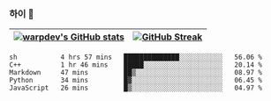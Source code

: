 
### 하이 👋
[![warpdev's GitHub stats](https://github-readme-stats.vercel.app/api?username=warpdev&show_icons=true&theme=vue-dark)](#) |[![GitHub Streak](https://github-readme-streak-stats.herokuapp.com/?user=warpdev&theme=dark)](#)
--- | --- |
<!--START_SECTION:waka-->
```text
sh           4 hrs 57 mins   ██████████████░░░░░░░░░░░   56.06 % 
C++          1 hr 46 mins    █████░░░░░░░░░░░░░░░░░░░░   20.14 % 
Markdown     47 mins         ██▒░░░░░░░░░░░░░░░░░░░░░░   08.97 % 
Python       34 mins         █▓░░░░░░░░░░░░░░░░░░░░░░░   06.45 % 
JavaScript   26 mins         █▒░░░░░░░░░░░░░░░░░░░░░░░   04.97 % 
```
<!--END_SECTION:waka-->

<!--
**warpdev/warpdev** is a ✨ _special_ ✨ repository because its `README.md` (this file) appears on your GitHub profile.

Here are some ideas to get you started:

- 🔭 I’m currently working on ...
- 🌱 I’m currently learning ...
- 👯 I’m looking to collaborate on ...
- 🤔 I’m looking for help with ...
- 💬 Ask me about ...
- 📫 How to reach me: ...
- 😄 Pronouns: ...
- ⚡ Fun fact: ...
-->
